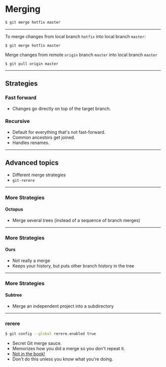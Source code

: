 <!-- .slide: data-background="img/merging-bg.svg" -->
# Merging

``` bash
$ git merge hotfix master
```

---

To merge changes from local branch `hotfix` into local branch `master`:

```
$ git merge hotfix master
```

Merge changes from remote `origin` branch `master`
into local branch `master`

```
$ git pull origin master
```

---

## Strategies

### Fast forward

- Changes go directly on top of the target branch.

### Recursive

- Default for everything that's not fast-forward.
- Common ancestors get joined.
- Handles renames.

---

## Advanced topics

- Different merge strategies
- `git-rerere`

---

### More Strategies

#### Octopus

- Merge several trees (instead of a sequence of branch merges)

---

### More Strategies

#### Ours

- Not really a merge
- Keeps your history, but puts other branch history in the tree

---

### More Strategies

#### Subtree

- Merge an independent project into a subdirectory

---

### rerere

``` bash
$ git config --global rerere.enabled true
```

- Secret Git merge sauce.
- Memorizes how you did a merge so you don't repeat it.
- [Not in the book!](http://git-scm.com/blog/2010/03/08/rerere.html)
- Don't do this unless you know what you're doing.
